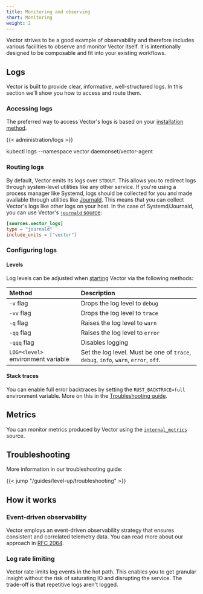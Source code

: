 ```yaml
---
title: Monitoring and observing
short: Monitoring
weight: 2
---
```


Vector strives to be a good example of observability and therefore includes various facilities to observe and monitor Vector itself. It is intentionally designed to be composable and fit into your existing workflows.

## Logs

Vector is built to provide clear, informative, well-structured logs. In this section we'll show you how to access and route them.

### Accessing logs

The preferred way to access Vector's logs is based on your [installation method][install].

{{< administration/logs >}}

kubectl logs --namespace vector daemonset/vector-agent

### Routing logs

By default, Vector emits its logs over `STDOUT`. This allows you to redirect logs through system-level utilities like any other service. If you're using a process manager like Systemd, logs should be collected for you and made available through utilities like [Journald]. This means that you can collect Vector's logs like other logs on your host. In the case of Systemd/Journald, you can use Vector's [`journald` source][journald_source]:

```toml
[sources.vector_logs]
type = "journald"
include_units = ["vector"]
```

### Configuring logs

#### Levels

Log levels can be adjusted when [starting] Vector via the following methods:

Method | Description
:------|:-----------
`-v` flag | Drops the log level to `debug`
`-vv` flag | Drops the log level to `trace`
`-q` flag | Raises the log level to `warn`
`-qq` flag | Raises the log level to `error`
`-qqq` flag | Disables logging
`LOG=<level>` environment variable | Set the log level. Must be one of `trace`, `debug`, `info`, `warn`, `error`, `off`.

#### Stack traces

You can enable full error backtraces by setting the `RUST_BACKTRACE=full` environment variable. More on this in the [Troubleshooting guide][troubleshooting].

## Metrics

You can monitor metrics produced by Vector using the [`internal_metrics`][internal_metrics] source.

## Troubleshooting

More information in our troubleshooting guide:

{{< jump "/guides/level-up/troubleshooting" >}}

## How it works

### Event-driven observability

Vector employs an event-driven observability strategy that ensures consistent and correlated telemetry data. You can read more about our approach in [RFC 2064][rfc_2064].

### Log rate limiting

Vector rate limits log events in the hot path. This enables you to get granular insight without the risk of saturating IO and disrupting the service. The trade-off is that repetitive logs aren't logged.

[install]: /docs/setup/installation
[internal_metrics]: /docs/reference/configuration/sources/internal_metrics
[journald]: https://www.freedesktop.org/software/systemd/man/systemd-journald.service.html
[journald_source]: /docs/reference/configuration/sources/journald
[rfc_2064]: https://github.com/timberio/vector/blob/master/rfcs/2020-03-17-2064-event-driven-observability.md
[starting]: /docs/administration/process-management
[troubleshooting]: /guides/level-up/troubleshooting/
